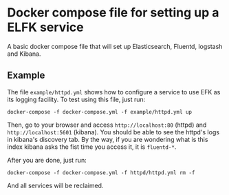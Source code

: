 Docker compose file for setting up a ELFK service
================================================

A basic docker compose file that will set up Elasticsearch, Fluentd, logstash and Kibana.

Example
-------

The file `example/httpd.yml` shows how to configure a service to use EFK as its logging facility. To test using this file, just run:

    docker-compose -f docker-compose.yml -f example/httpd.yml up

Then, go to your browser and access `http://localhost:80` (httpd) and `http://localhost:5601` (kibana). You should be able to see the httpd's logs in kibana's discovery tab. By the way, if you are wondering what is this index kibana asks the fist time you access it, it is `fluentd-*`.

After you are done, just run:

    docker-compose -f docker-compose.yml -f httpd/httpd.yml rm -f

And all services will be reclaimed.

